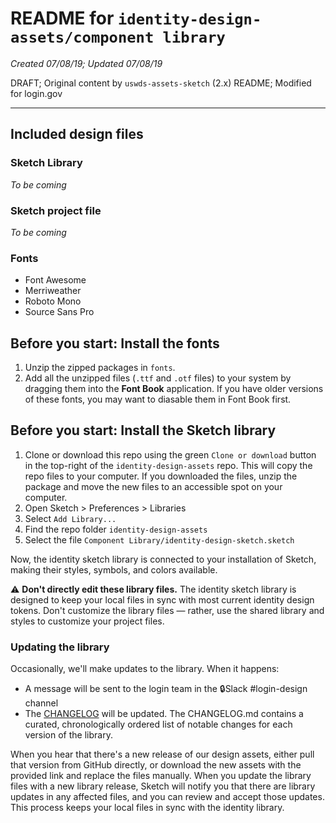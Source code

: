 # README for `identity-design-assets/component library`

_Created 07/08/19; Updated 07/08/19_

DRAFT; Original content by `uswds-assets-sketch` (2.x) README; Modified for login.gov

-----

## Included design files

### Sketch Library
_To be coming_

### Sketch project file
_To be coming_

### Fonts
- Font Awesome
- Merriweather
- Roboto Mono
- Source Sans Pro

## Before you start: Install the fonts

1. Unzip the zipped packages in `fonts`.
2. Add all the unzipped files (`.ttf` and `.otf` files) to your system by dragging them into the **Font Book** application. If you have older versions of these fonts, you may want to diasable them in Font Book first.

## Before you start: Install the Sketch library

1. Clone or download this repo using the green `Clone or download` button in the top-right of the `identity-design-assets` repo. This will copy the repo files to your computer. If you downloaded the files, unzip the package and move the new files to an accessible spot on your computer.
2. Open Sketch > Preferences > Libraries
3. Select `Add Library...`
4. Find the repo folder `identity-design-assets`
5. Select the file `Component Library/identity-design-sketch.sketch`

Now, the identity sketch library is connected to your installation of Sketch, making their styles, symbols, and colors available.

:warning: **Don't directly edit these library files.** The identity sketch library is designed to keep your local files in sync with most current identity design tokens. Don't customize the library files — rather, use the shared library and styles to customize your project files.

### Updating the library
Occasionally, we'll make updates to the library. When it happens:

- A message will be sent to the login team in the 🔒Slack #login-design channel
- The [CHANGELOG](https://github.com/18F/identity-design-assets/blob/master/Component%20Library/CHANGELOG.md) will be updated. The CHANGELOG.md contains a curated, chronologically ordered list of notable changes for each version of the library. 

When you hear that there's a new release of our design assets, either pull that version from GitHub directly, or download the new assets with the provided link and replace the files manually. When you update the library files with a new library release, Sketch will notify you that there are library updates in any affected files, and you can review and accept those updates. This process keeps your local files in sync with the identity library.